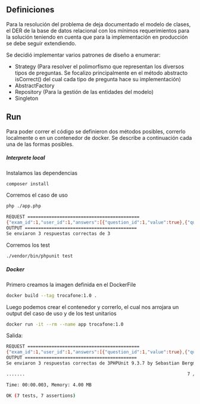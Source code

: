Definiciones 
-------------------------------------------------- 
 
Para la resolución del problema de deja documentado el modelo de clases, el DER de la base de datos relacional con los mínimos requerimientos para la solución teniendo en cuenta que para la implementación en producción se debe seguir extendiendo. 
 
Se decidió implementar varios patrones de diseño a enumerar: 
 
- Strategy (Para resolver el polimorfismo que representan los diversos tipos de preguntas. Se focalizo principalmente en el método abstracto isCorrect() del cual cada tipo de pregunta hace su implementación) 
- AbstractFactory 
- Repository (Para la gestión de las entidades del modelo) 
- Singleton 
 

Run
--------------------------------------------------

Para poder correr el código se definieron dos métodos posibles, correrlo localmente o en un contenedor de docker. 
Se describe a continuación cada una de las formas posibles. 
  
##### Interprete local 
 
Instalamos las dependencias 
```bash
composer install
```

Corremos el caso de uso
```bash
php ./app.php

REQUEST ==========================================
{"exam_id":1,"user_id":1,"answers":[{"question_id":1,"value":true},{"question_id":2,"value":"esta es la respuesta"},{"question_id":3,"value":2}]}
OUTPUT ==========================================
Se enviaron 3 respuestas correctas de 3
```

Corremos los test
```bash
./vendor/bin/phpunit test
```




##### Docker

Primero creamos la imagen definida en el DockerFile
```bash
docker build --tag trocafone:1.0 .
```

Luego podemos crear el contenedor y correrlo, el cual nos arrojara un 
output del caso de uso y de los test unitarios
```bash
docker run -it --rm --name app trocafone:1.0
```

Salida:
```bash
REQUEST ==========================================
{"exam_id":1,"user_id":1,"answers":[{"question_id":1,"value":true},{"question_id":2,"value":"esta es la respuesta"},{"question_id":3,"value":2}]}
OUTPUT ==========================================
Se enviaron 3 respuestas correctas de 3PHPUnit 9.3.7 by Sebastian Bergmann and contributors.

.......                                                             7 / 7 (100%)

Time: 00:00.003, Memory: 4.00 MB

OK (7 tests, 7 assertions)
```
